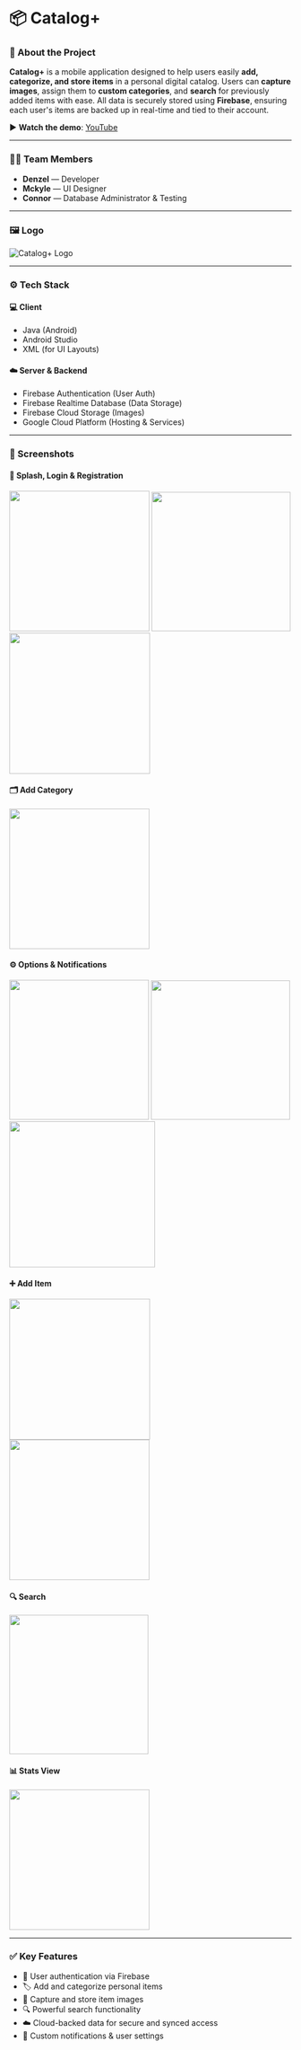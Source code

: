 # 📦 Catalog+

### 📝 About the Project
**Catalog+** is a mobile application designed to help users easily **add, categorize, and store items** in a personal digital catalog. Users can **capture images**, assign them to **custom categories**, and **search** for previously added items with ease. All data is securely stored using **Firebase**, ensuring each user's items are backed up in real-time and tied to their account.

▶️ **Watch the demo**: [YouTube](https://youtu.be/nUPYDKHNbQI)

---

### 👨‍💻 Team Members
- **Denzel** — Developer  
- **Mckyle** — UI Designer  
- **Connor** — Database Administrator & Testing  

---

### 🖼️ Logo  
![Catalog+ Logo](https://user-images.githubusercontent.com/77748858/171830385-581cd9f3-f28a-4ab6-9bd7-d205a646eb64.png)

---

### ⚙️ Tech Stack

#### 💻 Client
- Java (Android)
- Android Studio
- XML (for UI Layouts)

#### ☁️ Server & Backend
- Firebase Authentication (User Auth)
- Firebase Realtime Database (Data Storage)
- Firebase Cloud Storage (Images)
- Google Cloud Platform (Hosting & Services)

---

### 📸 Screenshots

#### 🔑 Splash, Login & Registration
<img width="250" src="https://github.com/Denzel-Witbooi/OPSC7311_CatalogA_POE/assets/77748858/b660d620-b481-464d-a616-55e812d693c9">
<img width="248" src="https://github.com/Denzel-Witbooi/OPSC7311_CatalogA_POE/assets/77748858/16bd7a9f-a4b3-46fd-ad6a-4a5459265977">
<img width="251" src="https://github.com/Denzel-Witbooi/OPSC7311_CatalogA_POE/assets/77748858/7214fb1a-82a4-4f51-8254-f295d21eae7e">

#### 🗂️ Add Category
<img width="250" src="https://github.com/Denzel-Witbooi/OPSC7311_CatalogA_POE/assets/77748858/8ec558ca-45b2-4560-93c0-2d63273e42f9">

#### ⚙️ Options & Notifications
<img width="249" src="https://github.com/Denzel-Witbooi/OPSC7311_CatalogA_POE/assets/77748858/0e02a722-95b0-49d9-879f-f20cece2fc30">
<img width="248" src="https://github.com/Denzel-Witbooi/OPSC7311_CatalogA_POE/assets/77748858/cd18c516-fd20-478b-8d0a-7505a71fde45">
<img width="260" src="https://github.com/Denzel-Witbooi/OPSC7311_CatalogA_POE/assets/77748858/e442d4d8-9f85-425e-9a1c-1b3f9ccc8635">

#### ➕ Add Item
<img width="251" src="https://github.com/Denzel-Witbooi/OPSC7311_CatalogA_POE/assets/77748858/efbeef81-de2f-431f-a0f4-e20120d51c33">
<img width="250" src="https://github.com/Denzel-Witbooi/OPSC7311_CatalogA_POE/assets/77748858/c74ed092-cd4c-441c-b8a3-6c6a3bc74486">

#### 🔍 Search
<img width="248" src="https://github.com/Denzel-Witbooi/OPSC7311_CatalogA_POE/assets/77748858/22cfc4b3-fd8c-4ed6-8004-c05694eeffb4">

#### 📊 Stats View
<img width="250" src="https://github.com/Denzel-Witbooi/OPSC7311_CatalogA_POE/assets/77748858/204c6d58-73bc-4960-9cbc-ce3a5091d1e4">

---

### ✅ Key Features
- 🔐 User authentication via Firebase
- 🏷️ Add and categorize personal items
- 📸 Capture and store item images
- 🔍 Powerful search functionality
- ☁️ Cloud-backed data for secure and synced access
- 🔔 Custom notifications & user settings
